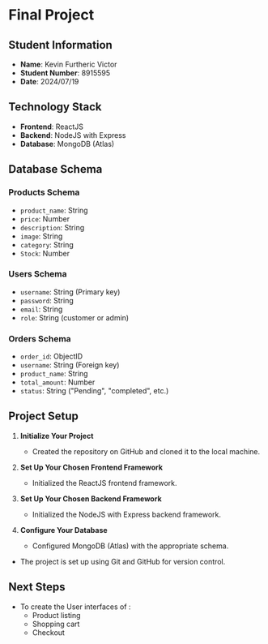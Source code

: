 # Final Project

## Student Information

- **Name**: Kevin Furtheric Victor
- **Student Number**: 8915595
- **Date**: 2024/07/19

## Technology Stack

- **Frontend**: ReactJS
- **Backend**: NodeJS with Express
- **Database**: MongoDB (Atlas)

## Database Schema

### Products Schema

- `product_name`: String
- `price`: Number
- `description`: String
- `image`: String
- `category`: String
- `Stock`: Number

### Users Schema

- `username`: String (Primary key)
- `password`: String
- `email`: String
- `role`: String (customer or admin)

### Orders Schema

- `order_id`: ObjectID
- `username`: String (Foreign key)
- `product_name`: String
- `total_amount`: Number
- `status`: String ("Pending", "completed", etc.)

## Project Setup

1. **Initialize Your Project**

   - Created the repository on GitHub and cloned it to the local machine.

2. **Set Up Your Chosen Frontend Framework**

   - Initialized the ReactJS frontend framework.

3. **Set Up Your Chosen Backend Framework**

   - Initialized the NodeJS with Express backend framework.

4. **Configure Your Database**
   - Configured MongoDB (Atlas) with the appropriate schema.

- The project is set up using Git and GitHub for version control.

## Next Steps

- To create the User interfaces of :
  - Product listing
  - Shopping cart
  - Checkout
